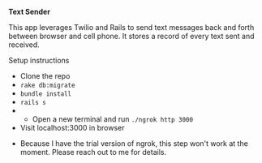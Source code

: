 **Text Sender**

This app leverages Twilio and Rails to send text messages back and forth between browser and cell phone. It stores a record of every text sent and received.

Setup instructions
- Clone the repo
- `rake db:migrate`
- `bundle install`
- `rails s`
- * Open a new terminal and run `./ngrok http 3000`
- Visit localhost:3000 in browser

* Because I have the trial version of ngrok, this step won't work at the moment. Please reach out to me for details.

